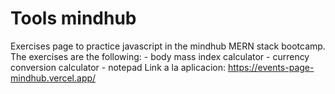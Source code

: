 # Tools mindhub
Exercises page to practice javascript in the mindhub MERN stack bootcamp. The exercises are the following: - body mass index calculator - currency conversion calculator - notepad
Link a la aplicacion: https://events-page-mindhub.vercel.app/
